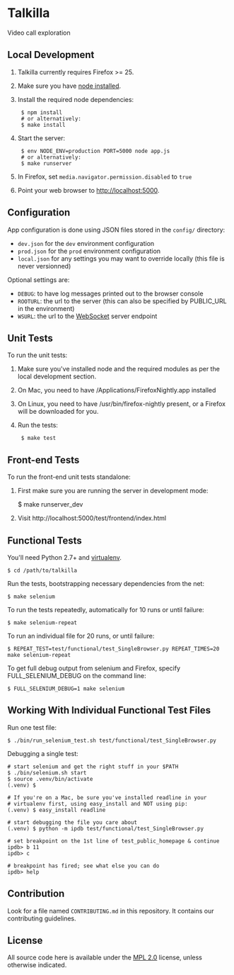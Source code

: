 Talkilla
========

Video call exploration

Local Development
-----------------

1. Talkilla currently requires Firefox >= 25.

2. Make sure you have [node installed](http://nodejs.org/).

3. Install the required node dependencies:

        $ npm install
        # or alternatively:
        $ make install

4. Start the server:

        $ env NODE_ENV=production PORT=5000 node app.js
        # or alternatively:
        $ make runserver

5. In Firefox, set `media.navigator.permission.disabled` to `true`

6. Point your web browser to [http://localhost:5000](http://localhost:5000).


Configuration
-------------

App configuration is done using JSON files stored in the `config/` directory:

- `dev.json` for the `dev` environment configuration
- `prod.json` for the `prod` environment configuration
- `local.json` for any settings you may want to override locally
  (this file is never versionned)

Optional settings are:

- `DEBUG`: to have log messages printed out to the browser console
- `ROOTURL`: the url to the server (this can also be specified by PUBLIC_URL in the environment)
- `WSURL`: the url to the [WebSocket](http://www.websocket.org/) server endpoint

Unit Tests
----------

To run the unit tests:

1. Make sure you've installed node and the required modules as per the local development section.

2. On Mac, you need to have /Applications/FirefoxNightly.app installed

3. On Linux, you need to have /usr/bin/firefox-nightly present, or a Firefox will be downloaded for you.

4. Run the tests:

        $ make test


Front-end Tests
---------------

To run the front-end unit tests standalone:

1. First make sure you are running the server in development mode:

    $ make runserver_dev

2. Visit http://localhost:5000/test/frontend/index.html


Functional Tests
----------------

You'll need Python 2.7+ and
[virtualenv](https://pypi.python.org/pypi/virtualenv).

    $ cd /path/to/talkilla

Run the tests, bootstrapping necessary dependencies from the net:

    $ make selenium

To run the tests repeatedly, automatically for 10 runs or until failure:

    $ make selenium-repeat

To run an individual file for 20 runs, or until failure:

    $ REPEAT_TEST=test/functional/test_SingleBrowser.py REPEAT_TIMES=20 make selenium-repeat

To get full debug output from selenium and Firefox, specify FULL_SELENIUM_DEBUG on the command line:

    $ FULL_SELENIUM_DEBUG=1 make selenium

Working With Individual Functional Test Files
---------------------------------------------

Run one test file:

    $ ./bin/run_selenium_test.sh test/functional/test_SingleBrowser.py

Debugging a single test:

    # start selenium and get the right stuff in your $PATH
    $ ./bin/selenium.sh start
    $ source .venv/bin/activate
    (.venv) $

    # If you're on a Mac, be sure you've installed readline in your
    # virtualenv first, using easy_install and NOT using pip:
    (.venv) $ easy_install readline

    # start debugging the file you care about
    (.venv) $ python -m ipdb test/functional/test_SingleBrowser.py

    # set breakpoint on the 1st line of test_public_homepage & continue
    ipdb> b 11
    ipdb> c

    # breakpoint has fired; see what else you can do
    ipdb> help


Contribution
------------

Look for a file named `CONTRIBUTING.md` in this repository. It
contains our contributing guidelines.

License
-------

All source code here is available under the
[MPL 2.0](https://mozilla.org/MPL/2.0/) license, unless otherwise
indicated.
